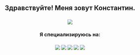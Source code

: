 <h2 align="center">
  Здравствуйте! Меня зовут Константин.<br><br> 
  <img align="center" src="https://media.discordapp.net/attachments/920397318610636821/1328365626615660706/honestreact.gif?ex=67d58a65&is=67d438e5&hm=cf145c56814e13b6695349c97ad7c4dc30116f9894bd2e9ecc9bd73b03ef2280&=">
</h1>



<h3 align="center">
  Я специализируюсь на:<br><br>
  <img align="center" src="https://img.shields.io/badge/java-%23ED8B00.svg?style=for-the-badge&logo=openjdk&logoColor=white">
  <img align="center" src="https://img.shields.io/badge/c++-%2300599C.svg?style=for-the-badge&logo=c%2B%2B&logoColor=white">
  <img align="center" src="https://img.shields.io/badge/-Arduino-00979D?style=for-the-badge&logo=Arduino&logoColor=white">
  <img align="center" src="https://img.shields.io/badge/postgres-%23316192.svg?style=for-the-badge&logo=postgresql&logoColor=white">
  <img align="center" src="https://img.shields.io/badge/Linux-FCC624?style=for-the-badge&logo=linux&logoColor=black">
</h2>
